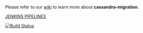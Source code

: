 Please refer to our [wiki](https://ewegithub.sb.karmalab.net/ContentSolutions/cassandra-migration/wiki) to learn more about **cassandra-migration**.

[JENKINS PIPELINES](https://jenkins.karmalab.net/jenkins/view/CS/view/PLATFORM/view/CASSANDRA-MIGRATION/)

[![Build Status](https://jenkins.karmalab.net/jenkins/view/CS/view/PLATFORM/view/CASSANDRA-MIGRATION/view/DEVELOP/job/CS.METRICS-ASPECTS.BUILD_DEV/badge/icon)](https://jenkins.karmalab.net/jenkins/view/CS/view/PLATFORM/view/CASSANDRA-MIGRATION/view/DEVELOP/)


